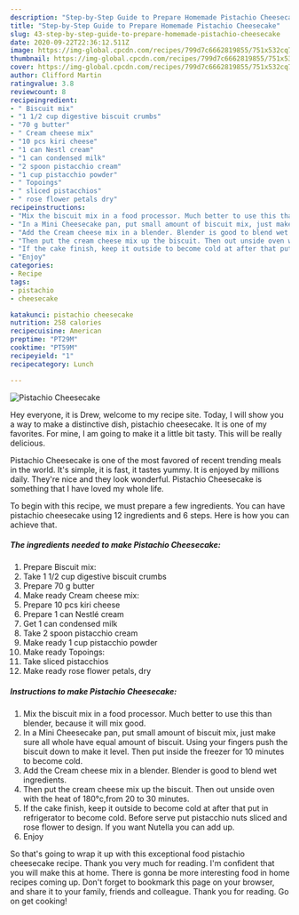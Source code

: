 ```yaml
---
description: "Step-by-Step Guide to Prepare Homemade Pistachio Cheesecake"
title: "Step-by-Step Guide to Prepare Homemade Pistachio Cheesecake"
slug: 43-step-by-step-guide-to-prepare-homemade-pistachio-cheesecake
date: 2020-09-22T22:36:12.511Z
image: https://img-global.cpcdn.com/recipes/799d7c6662819855/751x532cq70/pistachio-cheesecake-recipe-main-photo.jpg
thumbnail: https://img-global.cpcdn.com/recipes/799d7c6662819855/751x532cq70/pistachio-cheesecake-recipe-main-photo.jpg
cover: https://img-global.cpcdn.com/recipes/799d7c6662819855/751x532cq70/pistachio-cheesecake-recipe-main-photo.jpg
author: Clifford Martin
ratingvalue: 3.8
reviewcount: 8
recipeingredient:
- " Biscuit mix"
- "1 1/2 cup digestive biscuit crumbs"
- "70 g butter"
- " Cream cheese mix"
- "10 pcs kiri cheese"
- "1 can Nestl cream"
- "1 can condensed milk"
- "2 spoon pistacchio cream"
- "1 cup pistacchio powder"
- " Topoings"
- " sliced pistacchios"
- " rose flower petals dry"
recipeinstructions:
- "Mix the biscuit mix in a food processor. Much better to use this than blender, because it will mix good."
- "In a Mini Cheesecake pan, put small amount of biscuit mix, just make sure all whole have equal amount of biscuit. Using your fingers push the biscuit down to make it level. Then put inside the freezer for 10 minutes to become cold."
- "Add the Cream cheese mix in a blender. Blender is good to blend wet ingredients."
- "Then put the cream cheese mix up the biscuit. Then out unside oven with the heat of 180°c,from 20 to 30 minutes."
- "If the cake finish, keep it outside to become cold at after that put in refrigerator to become cold. Before serve put pistacchio nuts sliced and rose flower to design. If you want Nutella you can add up."
- "Enjoy"
categories:
- Recipe
tags:
- pistachio
- cheesecake

katakunci: pistachio cheesecake 
nutrition: 258 calories
recipecuisine: American
preptime: "PT29M"
cooktime: "PT59M"
recipeyield: "1"
recipecategory: Lunch

---
```



![Pistachio Cheesecake](https://img-global.cpcdn.com/recipes/799d7c6662819855/751x532cq70/pistachio-cheesecake-recipe-main-photo.jpg)

Hey everyone, it is Drew, welcome to my recipe site. Today, I will show you a way to make a distinctive dish, pistachio cheesecake. It is one of my favorites. For mine, I am going to make it a little bit tasty. This will be really delicious.

Pistachio Cheesecake is one of the most favored of recent trending meals in the world. It's simple, it is fast, it tastes yummy. It is enjoyed by millions daily. They're nice and they look wonderful. Pistachio Cheesecake is something that I have loved my whole life.




To begin with this recipe, we must prepare a few ingredients. You can have pistachio cheesecake using 12 ingredients and 6 steps. Here is how you can achieve that.

##### The ingredients needed to make Pistachio Cheesecake:

1. Prepare  Biscuit mix:
1. Take 1 1/2 cup digestive biscuit crumbs
1. Prepare 70 g butter
1. Make ready  Cream cheese mix:
1. Prepare 10 pcs kiri cheese
1. Prepare 1 can Nestlé cream
1. Get 1 can condensed milk
1. Take 2 spoon pistacchio cream
1. Make ready 1 cup pistacchio powder
1. Make ready  Topoings:
1. Take  sliced pistacchios
1. Make ready  rose flower petals, dry




##### Instructions to make Pistachio Cheesecake:

1. Mix the biscuit mix in a food processor. Much better to use this than blender, because it will mix good.
1. In a Mini Cheesecake pan, put small amount of biscuit mix, just make sure all whole have equal amount of biscuit. Using your fingers push the biscuit down to make it level. Then put inside the freezer for 10 minutes to become cold.
1. Add the Cream cheese mix in a blender. Blender is good to blend wet ingredients.
1. Then put the cream cheese mix up the biscuit. Then out unside oven with the heat of 180°c,from 20 to 30 minutes.
1. If the cake finish, keep it outside to become cold at after that put in refrigerator to become cold. Before serve put pistacchio nuts sliced and rose flower to design. If you want Nutella you can add up.
1. Enjoy




So that's going to wrap it up with this exceptional food pistachio cheesecake recipe. Thank you very much for reading. I'm confident that you will make this at home. There is gonna be more interesting food in home recipes coming up. Don't forget to bookmark this page on your browser, and share it to your family, friends and colleague. Thank you for reading. Go on get cooking!
